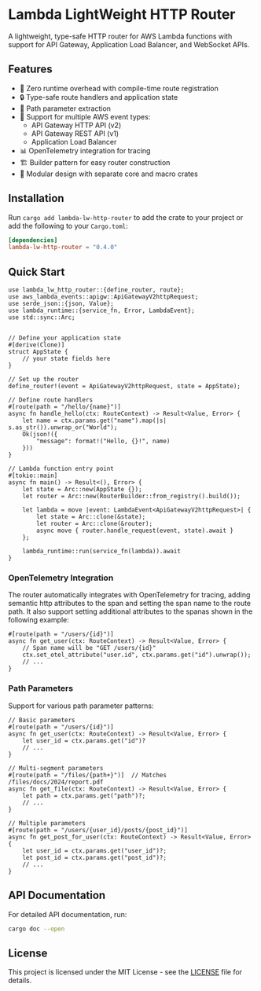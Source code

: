 # Lambda LightWeight HTTP Router

A lightweight, type-safe HTTP router for AWS Lambda functions with support for API Gateway, Application Load Balancer, and WebSocket APIs.

## Features

- 🚀 Zero runtime overhead with compile-time route registration
- 🔒 Type-safe route handlers and application state
- 🎯 Path parameter extraction
- 🔄 Support for multiple AWS event types:
  - API Gateway HTTP API (v2)
  - API Gateway REST API (v1)
  - Application Load Balancer
- 📊 OpenTelemetry integration for tracing
- 🏗️ Builder pattern for easy router construction
- 🧩 Modular design with separate core and macro crates

## Installation

Run `cargo add lambda-lw-http-router` to add the crate to your project or add the following to your `Cargo.toml`:

```toml
[dependencies]
lambda-lw-http-router = "0.4.0"
```

## Quick Start

```rust, no_run
use lambda_lw_http_router::{define_router, route};
use aws_lambda_events::apigw::ApiGatewayV2httpRequest;
use serde_json::{json, Value};
use lambda_runtime::{service_fn, Error, LambdaEvent};
use std::sync::Arc;


// Define your application state
#[derive(Clone)]
struct AppState {
    // your state fields here
}

// Set up the router
define_router!(event = ApiGatewayV2httpRequest, state = AppState);

// Define route handlers
#[route(path = "/hello/{name}")]
async fn handle_hello(ctx: RouteContext) -> Result<Value, Error> {
    let name = ctx.params.get("name").map(|s| s.as_str()).unwrap_or("World");
    Ok(json!({
        "message": format!("Hello, {}!", name)
    }))
}

// Lambda function entry point
#[tokio::main]
async fn main() -> Result<(), Error> {
    let state = Arc::new(AppState {});
    let router = Arc::new(RouterBuilder::from_registry().build());
    
    let lambda = move |event: LambdaEvent<ApiGatewayV2httpRequest>| {
        let state = Arc::clone(&state);
        let router = Arc::clone(&router);
        async move { router.handle_request(event, state).await }
    };

    lambda_runtime::run(service_fn(lambda)).await
}
```

### OpenTelemetry Integration

The router automatically integrates with OpenTelemetry for tracing, adding semantic http attributes to the span 
and setting the span name to the route path. 
It also support setting additional attributes to the spanas shown in the following example:

```rust,ignore
#[route(path = "/users/{id}")]
async fn get_user(ctx: RouteContext) -> Result<Value, Error> {
    // Span name will be "GET /users/{id}"
    ctx.set_otel_attribute("user.id", ctx.params.get("id").unwrap());
    // ...
}
```

### Path Parameters

Support for various path parameter patterns:

```rust,ignore
// Basic parameters
#[route(path = "/users/{id}")]
async fn get_user(ctx: RouteContext) -> Result<Value, Error> {
    let user_id = ctx.params.get("id")?
    // ...
}

// Multi-segment parameters
#[route(path = "/files/{path+}")]  // Matches /files/docs/2024/report.pdf
async fn get_file(ctx: RouteContext) -> Result<Value, Error> {
    let path = ctx.params.get("path")?;
    // ...
}

// Multiple parameters
#[route(path = "/users/{user_id}/posts/{post_id}")]
async fn get_post_for_user(ctx: RouteContext) -> Result<Value, Error> {
    let user_id = ctx.params.get("user_id")?;
    let post_id = ctx.params.get("post_id")?;
    // ...
}
```

## API Documentation

For detailed API documentation, run:

```bash
cargo doc --open
```

## License

This project is licensed under the MIT License - see the [LICENSE](LICENSE) file for details.
